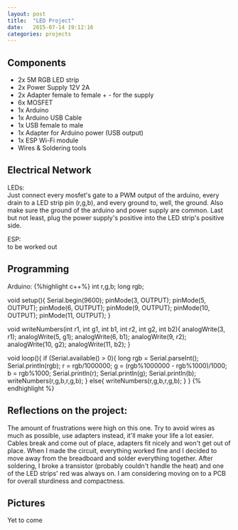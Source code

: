 ```yaml
---
layout: post
title:  "LED Project"
date:   2015-07-14 19:12:16
categories: projects
---
```

<h2>Components</h2>
<ul>
<li>2x 5M RGB LED strip</li>
<li>2x Power Supply 12V 2A</li>
<li>2x Adapter female to female + - for the supply</li>
<li>6x MOSFET</li>
<li>1x Arduino</li>
<li>1x Arduino USB Cable</li>
<li>1x USB female to male</li>
<li>1x Adapter for Arduino power (USB output)</li>
<li>1x ESP Wi-Fi module</li>
<li>Wires & Soldering tools</li>
</ul>

<h2>Electrical Network</h2>
LEDs: <br>
Just connect every mosfet's gate to a PWM output of the arduino, every drain to a LED strip pin (r,g,b), and every ground to, well, the ground. Also make sure the ground of the arduino and power supply are common. Last but not least, plug the power supply's positive into the LED strip's positive side.

ESP: <br>
to be worked out

<h2>Programming</h2>
Arduino:
{%highlight c++%}
int r,g,b;
long rgb;

void setup(){
    Serial.begin(9600);
    pinMode(3, OUTPUT);
    pinMode(5, OUTPUT);
    pinMode(6, OUTPUT);
    pinMode(9, OUTPUT);
    pinMode(10, OUTPUT);
    pinMode(11, OUTPUT);
}

void writeNumbers(int r1, int g1, int b1, int r2, int g2, int b2){
    analogWrite(3, r1);
    analogWrite(5, g1);
    analogWrite(6, b1);
    analogWrite(9, r2);
    analogWrite(10, g2);
    analogWrite(11, b2);
}

void loop(){
    if (Serial.available() > 0){
        long rgb = Serial.parseInt();
        Serial.println(rgb);
        r = rgb/1000000;
        g = (rgb%1000000 - rgb%1000)/1000;
        b = rgb%1000;
        Serial.println(r);
        Serial.println(g);
        Serial.println(b);
        writeNumbers(r,g,b,r,g,b);
    }
    else{
        writeNumbers(r,g,b,r,g,b);
    }
}
{% endhighlight %}

<h2>Reflections on the project: </h2>
The amount of frustrations were high on this one. Try to
avoid wires as much as possible, use adapters instead, it'll make your life a
lot easier. Cables break and come out of place, adapters fit nicely and won't get
out of place. When I made the circuit, everything worked fine and I decided to
move away from the breadboard and solder everything together. After soldering, I
broke a transistor (probably couldn't handle the heat) and one of the LED strips'
red was always on. I am considering moving on to a PCB for overall sturdiness and
compactness.

<h2>Pictures</h2>
Yet to come
